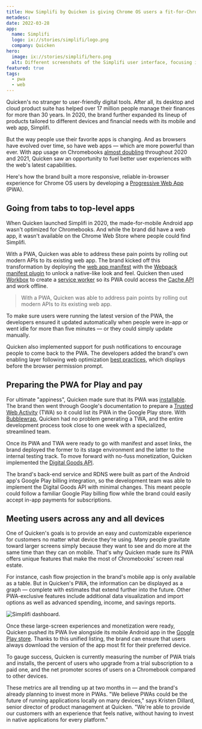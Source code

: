 ```yaml
---
title: How Simplifi by Quicken is giving Chrome OS users a fit-for-Chromebook experience with its Progressive Web App
metadesc:
date: 2022-03-28
app:
  name: Simplifi
  logo: ix://stories/simplifi/logo.png
  company: Quicken
hero:
  image: ix://stories/simplifi/hero.png
  alt: Different screenshots of the Simplifi user interface, focusing in on the Reports and Spending Plan screens.
featured: true
tags:
  - pwa
  - web
---
```


Quicken's no stranger to user-friendly digital tools. After all, its desktop and cloud product suite has helped over 17 million people manage their finances for more than 30 years. In 2020, the brand further expanded its lineup of products tailored to different devices and financial needs with its mobile and web app, Simplifi.

But the way people use their favorite apps is changing. And as browsers have evolved over time, so have web apps — which are more powerful than ever. With app usage on Chromebooks [almost doubling](https://chromeos.dev/en/posts/simple-payments-that-users-trust-monetizing-web-apps-in-google-play) throughout 2020 and 2021, Quicken saw an opportunity to fuel better user experiences with the web's latest capabilities.

Here's how the brand built a more responsive, reliable in-browser experience for Chrome OS users by developing a [Progressive Web App](https://chromeos.dev/en/web/desktop-progressive-web-apps) (PWA).

## Going from tabs to top-level apps

When Quicken launched Simplifi in 2020, the made-for-mobile Android app wasn't optimized for Chromebooks. And while the brand did have a web app, it wasn't available on the Chrome Web Store where people could find Simplifi.

With a PWA, Quicken was able to address these pain points by rolling out modern APIs to its existing web app. The brand kicked off this transformation by deploying the [web app manifest](https://web.dev/add-manifest/) with the [Webpack manifest plugin](https://webpack.js.org/concepts/plugins/) to unlock a native-like look and feel. Quicken then used [Workbox](https://developers.google.com/web/tools/workbox) to create a [service worker](https://developers.google.com/web/fundamentals/primers/service-workers) so its PWA could access the [Cache API](https://web.dev/cache-api-quick-guide/) and work offline.

> With a PWA, Quicken was able to address pain points by rolling out modern APIs to its existing web app.

To make sure users were running the latest version of the PWA, the developers ensured it updated automatically when people were in-app or went idle for more than five minutes — or they could simply update manually.

Quicken also implemented support for push notifications to encourage people to come back to the PWA. The developers added the brand's own enabling layer following web optimization [best practices](https://web.dev/push-notifications-overview/), which displays before the browser permission prompt.

## Preparing the PWA for Play and pay

For ultimate "appiness", Quicken made sure that its PWA was [installable](https://web.dev/install-criteria/). The brand then went through Google's documentation to prepare a [Trusted Web Activity](https://developer.chrome.com/docs/android/trusted-web-activity/) (TWA) so it could list its PWA in the Google Play store. With [Bubblewrap](https://github.com/GoogleChromeLabs/bubblewrap), Quicken had no problem generating a TWA, and the entire development process took close to one week with a specialized, streamlined team.

Once its PWA and TWA were ready to go with manifest and asset links, the brand deployed the former to its stage environment and the latter to the internal testing track. To move forward with no-fuss monetization, Quicken implemented the [Digital Goods API](https://developer.chrome.com/docs/android/trusted-web-activity/receive-payments-play-billing/).

The brand's back-end service and RDNS were built as part of the Android app's Google Play billing integration, so the development team was able to implement the Digital Goods API with minimal changes. This meant people could follow a familiar Google Play billing flow while the brand could easily accept in-app payments for subscriptions.

## Meeting users across any and all devices

One of Quicken's goals is to provide an easy and customizable experience for customers no matter what device they're using. Many people gravitate toward larger screens simply because they want to see and do more at the same time than they can on mobile. That's why Quicken made sure its PWA offers unique features that make the most of Chromebooks' screen real estate.

For instance, cash flow projection in the brand's mobile app is only available as a table. But in Quicken's PWA, the information can be displayed as a graph — complete with estimates that extend further into the future. Other PWA-exclusive features include additional data visualization and import options as well as advanced spending, income, and savings reports.

![Simplifi dashboard.](ix://stories/simplifi/dashboard.png)

Once these large-screen experiences and monetization were ready, Quicken pushed its PWA live alongside its mobile Android app in the [Google Play store](https://play.google.com/store/apps/details?id=com.quicken.acme&hl=en_US&gl=US). Thanks to this unified listing, the brand can ensure that users always download the version of the app most fit for their preferred device.

To gauge success, Quicken is currently measuring the number of PWA trials and installs, the percent of users who upgrade from a trial subscription to a paid one, and the net promoter scores of users on a Chromebook compared to other devices.

These metrics are all trending up at two months in — and the brand's already planning to invest more in PWAs. "We believe PWAs could be the future of running applications locally on many devices," says Kristen Dillard, senior director of product management at Quicken. "We're able to provide our customers with an experience that feels native, without having to invest in native applications for every platform."
